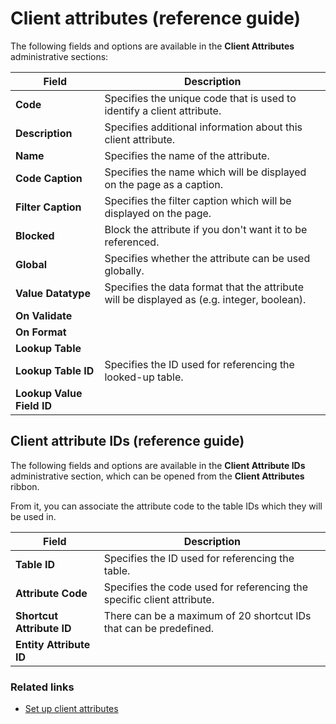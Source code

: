 # Client attributes (reference guide)

The following fields and options are available in the **Client Attributes** administrative sections:

| Field     | Description |
| ----------- | ----------- |
| **Code** | Specifies the unique code that is used to identify a client attribute. |
| **Description** | Specifies additional information about this client attribute. |
| **Name** | Specifies the name of the attribute. |
| **Code Caption** | Specifies the name which will be displayed on the page as a caption. |
| **Filter Caption** | Specifies the filter caption which will be displayed on the page. |
| **Blocked** | Block the attribute if you don't want it to be referenced. | 
| **Global** | Specifies whether the attribute can be used globally. | 
| **Value Datatype** | Specifies the data format that the attribute will be displayed as (e.g. integer, boolean). |
| **On Validate** | |
| **On Format** | |
| **Lookup Table** | |
| **Lookup Table ID** | Specifies the ID used for referencing the looked-up table. |
| **Lookup Value Field ID** | |

## Client attribute IDs (reference guide)

The following fields and options are available in the **Client Attribute IDs** administrative section, which can be opened from the **Client Attributes** ribbon. 

From it, you can associate the attribute code to the table IDs which they will be used in.

| Field     | Description |
| ----------- | ----------- |
| **Table ID** | Specifies the ID used for referencing the table. |
| **Attribute Code** | Specifies the code used for referencing the specific client attribute. |
| **Shortcut Attribute ID** | There can be a maximum of 20 shortcut IDs that can be predefined. |
| **Entity Attribute ID** | |

### Related links

- [Set up client attributes](../howto/create_client_atr.md)